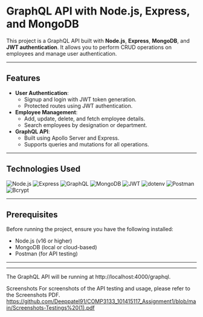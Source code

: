 # GraphQL API with Node.js, Express, and MongoDB

This project is a GraphQL API built with **Node.js**, **Express**, **MongoDB**, and **JWT authentication**. It allows you to perform CRUD operations on employees and manage user authentication.

---

## Features

- **User Authentication**:
  - Signup and login with JWT token generation.
  - Protected routes using JWT authentication.
- **Employee Management**:
  - Add, update, delete, and fetch employee details.
  - Search employees by designation or department.
- **GraphQL API**:
  - Built using Apollo Server and Express.
  - Supports queries and mutations for all operations.

---

## Technologies Used

![Node.js](https://img.shields.io/badge/Node.js-339933?style=for-the-badge&logo=nodedotjs&logoColor=white)
![Express](https://img.shields.io/badge/Express-000000?style=for-the-badge&logo=express&logoColor=white)
![GraphQL](https://img.shields.io/badge/GraphQL-E10098?style=for-the-badge&logo=graphql&logoColor=white)
![MongoDB](https://img.shields.io/badge/MongoDB-47A248?style=for-the-badge&logo=mongodb&logoColor=white)
![JWT](https://img.shields.io/badge/JWT-000000?style=for-the-badge&logo=jsonwebtokens&logoColor=white)
![dotenv](https://img.shields.io/badge/dotenv-ECD53F?style=for-the-badge&logo=dotenv&logoColor=black)
![Postman](https://img.shields.io/badge/Postman-FF6C37?style=for-the-badge&logo=postman&logoColor=white)
![Bcrypt](https://img.shields.io/badge/Bcrypt-525252?style=for-the-badge&logo=bcrypt&logoColor=white)

---

## Prerequisites

Before running the project, ensure you have the following installed:

- Node.js (v16 or higher)
- MongoDB (local or cloud-based)
- Postman (for API testing)

---
---



The GraphQL API will be running at http://localhost:4000/graphql.

Screenshots
For screenshots of the API testing and usage, please refer to the Screenshots PDF. https://github.com/Deeppatel91/COMP3133_101415117_Assignment1/blob/main/Screenshots-Testings%20(1).pdf
